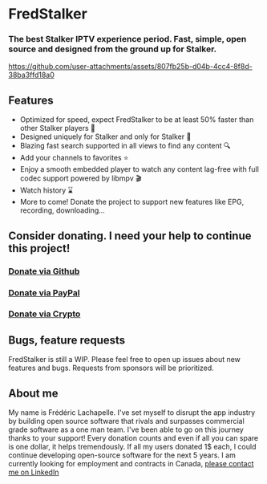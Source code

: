 # FredStalker

### The best Stalker IPTV experience period. Fast, simple, open source and designed from the ground up for Stalker. 

https://github.com/user-attachments/assets/807fb25b-d04b-4cc4-8f8d-38ba3ffd18a0

## Features
- Optimized for speed, expect FredStalker to be at least 50% faster than other Stalker players 🚀
- Designed uniquely for Stalker and only for Stalker 🎨
- Blazing fast search supported in all views to find any content 🔍
- Add your channels to favorites ⭐
- Enjoy a smooth embedded player to watch any content lag-free with full codec support powered by libmpv 🎬
- Watch history ⌛
- More to come! Donate the project to support new features like EPG, recording, downloading...

## Consider donating. I need your help to continue this project!
### [Donate via Github](https://github.com/sponsors/Fredolx)
### [Donate via PayPal](https://paypal.me/fredolx)
### [Donate via Crypto](https://github.com/Fredolx/open-tv?tab=readme-ov-file#donate-crypto-thank-you)

## Bugs, feature requests
FredStalker is still a WIP. Please feel free to open up issues about new features and bugs. Requests from sponsors will be prioritized.

## About me
My name is Frédéric Lachapelle. I've set myself to disrupt the app industry by building open source software that rivals and surpasses commercial grade software as a one man team.
I've been able to go on this journey thanks to your support! Every donation counts and even if all you can spare is one dollar, it helps tremendously. If all my users donated 1$ each, I could continue developing open-source software for the next 5 years. I am currently looking for employment and contracts in Canada, [please contact me on LinkedIn](https://www.linkedin.com/in/frederic-lachapelle/) 
